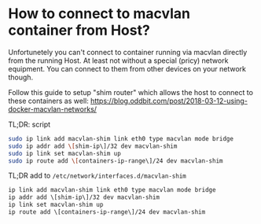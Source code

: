 # How to connect to macvlan container from Host?

Unfortunetely you can't connect to container running via macvlan directly from the running Host.
At least not without a special (pricy) network equipment.
You can connect to them from other devices on your network though.

Follow this guide to setup "shim router" which allows the host to connect to these containers as well: https://blog.oddbit.com/post/2018-03-12-using-docker-macvlan-networks/

TL;DR: script

```sh
sudo ip link add macvlan-shim link eth0 type macvlan mode bridge
sudo ip addr add \[shim-ip\]/32 dev macvlan-shim
sudo ip link set macvlan-shim up
sudo ip route add \[containers-ip-range\]/24 dev macvlan-shim
```

TL;DR add to `/etc/network/interfaces.d/macvlan-shim`

```txt
ip link add macvlan-shim link eth0 type macvlan mode bridge
ip addr add \[shim-ip\]/32 dev macvlan-shim
ip link set macvlan-shim up
ip route add \[containers-ip-range\]/24 dev macvlan-shim
```
